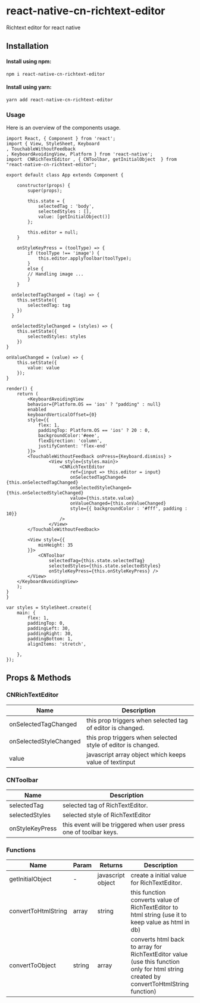 # react-native-cn-richtext-editor

Richtext editor for react native


## Installation


#### Install using npm:

```
npm i react-native-cn-richtext-editor
```
#### Install using yarn:

```
yarn add react-native-cn-richtext-editor
```
### Usage

Here is an  overview of the components usage.

```
import React, { Component } from 'react';
import { View, StyleSheet, Keyboard
, TouchableWithoutFeedback
, KeyboardAvoidingView, Platform } from 'react-native';
import  CNRichTextEditor , { CNToolbar, getInitialObject  } from "react-native-cn-richtext-editor";

export default class App extends Component {

    constructor(props) {
        super(props);

        this.state = {
            selectedTag : 'body',
            selectedStyles : [],
            value: [getInitialObject()]
        };

        this.editor = null;  
    }

    onStyleKeyPress = (toolType) => {
        if (toolType !== 'image') {            
            this.editor.applyToolbar(toolType);
        }
        else {
        // Handling image ...
        }
    }
    
  onSelectedTagChanged = (tag) => {
    this.setState({
        selectedTag: tag
    })
  }

  onSelectedStyleChanged = (styles) => {  
    this.setState({
        selectedStyles: styles
    })
}

onValueChanged = (value) => {
    this.setState({
        value: value
    });
}

render() {
    return (
        <KeyboardAvoidingView
        behavior={Platform.OS == 'ios' ? "padding" : null} 
        enabled
        keyboardVerticalOffset={0}
        style={{
            flex: 1,
            paddingTop: Platform.OS == 'ios' ? 20 : 0,
            backgroundColor:'#eee',
            flexDirection: 'column', 
            justifyContent: 'flex-end'
        }}>
        <TouchableWithoutFeedback onPress={Keyboard.dismiss} >             
                <View style={styles.main}>
                    <CNRichTextEditor                   
                        ref={input => this.editor = input}
                        onSelectedTagChanged={this.onSelectedTagChanged}
                        onSelectedStyleChanged={this.onSelectedStyleChanged}
                        value={this.state.value}
                        onValueChanged={this.onValueChanged}
                        style={{ backgroundColor : '#fff', padding : 10}}
                    />                      
                </View>
        </TouchableWithoutFeedback>

        <View style={{
            minHeight: 35
        }}>
            <CNToolbar
                selectedTag={this.state.selectedTag}
                selectedStyles={this.state.selectedStyles}
                onStyleKeyPress={this.onStyleKeyPress} />
        </View>
    </KeyboardAvoidingView>
    );
}
}

var styles = StyleSheet.create({
    main: {
        flex: 1,
        paddingTop: 0,
        paddingLeft: 30,
        paddingRight: 30,
        paddingBottom: 1,
        alignItems: 'stretch',

    },
});

```
## Props & Methods

### CNRichTextEditor

| Name | Description |
| ------ | ----------- |
| onSelectedTagChanged   | this prop triggers when selected tag of editor is changed. |
| onSelectedStyleChanged | this prop triggers when selected style of editor is changed. |
| value    | javascript array object which keeps value of textinput |

### CNToolbar

| Name | Description |
| ------ | ----------- |
| selectedTag   | selected tag of RichTextEditor. |
| selectedStyles | selected style of RichTextEditor |
| onStyleKeyPress    | this event will be triggered when user press one of toolbar keys. |

### Functions
| Name | Param | Returns | Description |
| ------ | ------ | ------ |----------- |
| getInitialObject | - | javascript object  | create a initial value for RichTextEditor. |
| convertToHtmlString | array | string  | this function converts value of RichTextEditor to html string (use it to keep value as html in db) |
| convertToObject | string | array | converts html back to array for RichTextEditor value (use this function only for html string created by convertToHtmlString function)  |


